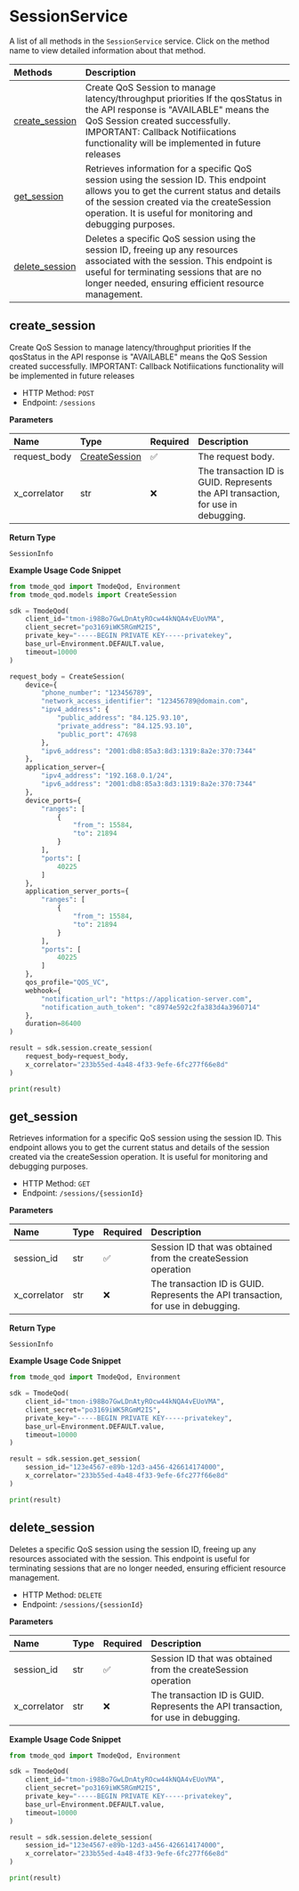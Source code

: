 # SessionService

A list of all methods in the `SessionService` service. Click on the method name to view detailed information about that method.

| Methods                           | Description                                                                                                                                                                                                                                        |
| :-------------------------------- | :------------------------------------------------------------------------------------------------------------------------------------------------------------------------------------------------------------------------------------------------- |
| [create_session](#create_session) | Create QoS Session to manage latency/throughput priorities If the qosStatus in the API response is "AVAILABLE" means the QoS Session created successfully. IMPORTANT: Callback Notifiications functionality will be implemented in future releases |
| [get_session](#get_session)       | Retrieves information for a specific QoS session using the session ID. This endpoint allows you to get the current status and details of the session created via the createSession operation. It is useful for monitoring and debugging purposes.  |
| [delete_session](#delete_session) | Deletes a specific QoS session using the session ID, freeing up any resources associated with the session. This endpoint is useful for terminating sessions that are no longer needed, ensuring efficient resource management.                     |

## create_session

Create QoS Session to manage latency/throughput priorities If the qosStatus in the API response is "AVAILABLE" means the QoS Session created successfully. IMPORTANT: Callback Notifiications functionality will be implemented in future releases

- HTTP Method: `POST`
- Endpoint: `/sessions`

**Parameters**

| Name         | Type                                        | Required | Description                                                                       |
| :----------- | :------------------------------------------ | :------- | :-------------------------------------------------------------------------------- |
| request_body | [CreateSession](../models/CreateSession.md) | ✅       | The request body.                                                                 |
| x_correlator | str                                         | ❌       | The transaction ID is GUID. Represents the API transaction, for use in debugging. |

**Return Type**

`SessionInfo`

**Example Usage Code Snippet**

```python
from tmode_qod import TmodeQod, Environment
from tmode_qod.models import CreateSession

sdk = TmodeQod(
    client_id="tmon-i98Bo7GwLDnAtyROcw44kNQA4vEUoVMA",
    client_secret="po3169iWK5RGmM2IS",
    private_key="-----BEGIN PRIVATE KEY-----privatekey",
    base_url=Environment.DEFAULT.value,
    timeout=10000
)

request_body = CreateSession(
    device={
        "phone_number": "123456789",
        "network_access_identifier": "123456789@domain.com",
        "ipv4_address": {
            "public_address": "84.125.93.10",
            "private_address": "84.125.93.10",
            "public_port": 47698
        },
        "ipv6_address": "2001:db8:85a3:8d3:1319:8a2e:370:7344"
    },
    application_server={
        "ipv4_address": "192.168.0.1/24",
        "ipv6_address": "2001:db8:85a3:8d3:1319:8a2e:370:7344"
    },
    device_ports={
        "ranges": [
            {
                "from_": 15584,
                "to": 21894
            }
        ],
        "ports": [
            40225
        ]
    },
    application_server_ports={
        "ranges": [
            {
                "from_": 15584,
                "to": 21894
            }
        ],
        "ports": [
            40225
        ]
    },
    qos_profile="QOS_VC",
    webhook={
        "notification_url": "https://application-server.com",
        "notification_auth_token": "c8974e592c2fa383d4a3960714"
    },
    duration=86400
)

result = sdk.session.create_session(
    request_body=request_body,
    x_correlator="233b55ed-4a48-4f33-9efe-6fc277f66e8d"
)

print(result)
```

## get_session

Retrieves information for a specific QoS session using the session ID. This endpoint allows you to get the current status and details of the session created via the createSession operation. It is useful for monitoring and debugging purposes.

- HTTP Method: `GET`
- Endpoint: `/sessions/{sessionId}`

**Parameters**

| Name         | Type | Required | Description                                                                       |
| :----------- | :--- | :------- | :-------------------------------------------------------------------------------- |
| session_id   | str  | ✅       | Session ID that was obtained from the createSession operation                     |
| x_correlator | str  | ❌       | The transaction ID is GUID. Represents the API transaction, for use in debugging. |

**Return Type**

`SessionInfo`

**Example Usage Code Snippet**

```python
from tmode_qod import TmodeQod, Environment

sdk = TmodeQod(
    client_id="tmon-i98Bo7GwLDnAtyROcw44kNQA4vEUoVMA",
    client_secret="po3169iWK5RGmM2IS",
    private_key="-----BEGIN PRIVATE KEY-----privatekey",
    base_url=Environment.DEFAULT.value,
    timeout=10000
)

result = sdk.session.get_session(
    session_id="123e4567-e89b-12d3-a456-426614174000",
    x_correlator="233b55ed-4a48-4f33-9efe-6fc277f66e8d"
)

print(result)
```

## delete_session

Deletes a specific QoS session using the session ID, freeing up any resources associated with the session. This endpoint is useful for terminating sessions that are no longer needed, ensuring efficient resource management.

- HTTP Method: `DELETE`
- Endpoint: `/sessions/{sessionId}`

**Parameters**

| Name         | Type | Required | Description                                                                       |
| :----------- | :--- | :------- | :-------------------------------------------------------------------------------- |
| session_id   | str  | ✅       | Session ID that was obtained from the createSession operation                     |
| x_correlator | str  | ❌       | The transaction ID is GUID. Represents the API transaction, for use in debugging. |

**Example Usage Code Snippet**

```python
from tmode_qod import TmodeQod, Environment

sdk = TmodeQod(
    client_id="tmon-i98Bo7GwLDnAtyROcw44kNQA4vEUoVMA",
    client_secret="po3169iWK5RGmM2IS",
    private_key="-----BEGIN PRIVATE KEY-----privatekey",
    base_url=Environment.DEFAULT.value,
    timeout=10000
)

result = sdk.session.delete_session(
    session_id="123e4567-e89b-12d3-a456-426614174000",
    x_correlator="233b55ed-4a48-4f33-9efe-6fc277f66e8d"
)

print(result)
```
